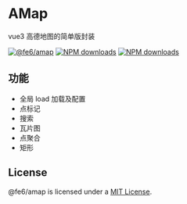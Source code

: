 # AMap
vue3 高德地图的简单版封装

[![@fe6/amap](https://img.shields.io/npm/v/@fe6/amap.svg?style=flat-square)](https://www.npmjs.org/package/@fe6/amap)
[![NPM downloads](http://img.shields.io/npm/dm/@fe6/amap.svg?style=flat-square)](https://npmjs.org/package/@fe6/amap)
[![NPM downloads](https://img.shields.io/npm/dt/@fe6/amap.svg?style=flat-square)](https://npmjs.org/package/@fe6/amap)

## 功能

- 全局 load 加载及配置
- 点标记
- 搜索
- 瓦片图
- 点聚合
- 矩形

## License

@fe6/amap is licensed under a [MIT License](./LICENSE).
